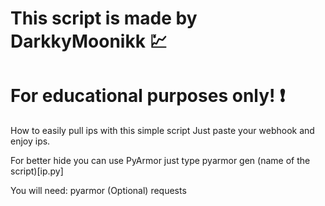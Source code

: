 # This script is made by DarkkyMoonikk 💹
# For educational purposes only! ❗

How to easily pull ips with this simple script
Just paste your webhook and enjoy ips.

For better hide you can use PyArmor
just type pyarmor gen (name of the script)[ip.py]

You will need:
  pyarmor (Optional)
  requests
